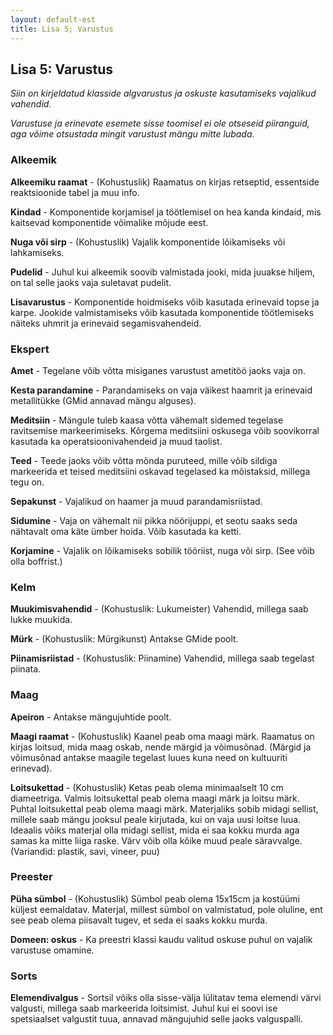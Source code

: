 ```yaml
---
layout: default-est
title: Lisa 5; Varustus
---
```

## Lisa 5: Varustus 

*Siin on kirjeldatud klasside algvarustus ja oskuste kasutamiseks vajalikud vahendid.*

*Varustuse ja erinevate esemete sisse toomisel ei ole otseseid piiranguid, aga võime otsustada mingit varustust mängu mitte lubada.* 

### Alkeemik

**Alkeemiku raamat** - (Kohustuslik) Raamatus on kirjas retseptid, essentside reaktsioonide tabel ja muu info. 

**Kindad** - Komponentide korjamisel ja töötlemisel on hea kanda kindaid, mis kaitsevad komponentide võimalike mõjude eest. 

**Nuga või sirp** - (Kohustuslik) Vajalik komponentide lõikamiseks või lahkamiseks.

**Pudelid** - Juhul kui alkeemik soovib valmistada jooki, mida juuakse hiljem, on tal selle jaoks vaja suletavat pudelit. 

**Lisavarustus** - Komponentide hoidmiseks võib kasutada erinevaid topse ja karpe. Jookide valmistamiseks võib kasutada komponentide töötlemiseks näiteks uhmrit ja erinevaid segamisvahendeid. 

### Ekspert

**Amet** - Tegelane võib võtta misiganes varustust ametitöö jaoks vaja on. 

**Kesta parandamine** - Parandamiseks on vaja väikest haamrit ja erinevaid metallitükke (GMid annavad mängu alguses). 

**Meditsiin** - Mängule tuleb kaasa võtta vähemalt sidemed tegelase ravitsemise markeerimiseks. Kõrgema meditsiini oskusega võib soovikorral kasutada ka operatsioonivahendeid ja muud taolist.  

**Teed** - Teede jaoks võib võtta mõnda puruteed, mille võib sildiga markeerida et teised meditsiini oskavad tegelased ka mõistaksid, millega tegu on. 

**Sepakunst** - Vajalikud on haamer ja muud parandamisriistad. 

**Sidumine** - Vaja on vähemalt nii pikka nöörijuppi, et seotu saaks seda nähtavalt oma käte ümber hoida. Võib kasutada ka ketti. 

**Korjamine** - Vajalik on lõikamiseks sobilik tööriist, nuga või sirp. (See võib olla boffrist.)

### Kelm

**Muukimisvahendid** - (Kohustuslik: Lukumeister) Vahendid, millega saab lukke muukida. 

**Mürk** - (Kohustuslik: Mürgikunst) Antakse GMide poolt. 

**Piinamisriistad** - (Kohustuslik: Piinamine)  Vahendid, millega saab tegelast piinata. 

### Maag 

**Apeiron** - Antakse mängujuhtide poolt. 

**Maagi raamat** - (Kohustuslik) Kaanel peab oma maagi märk. Raamatus on kirjas loitsud, mida maag oskab, nende märgid ja võimusõnad. (Märgid ja võimusõnad antakse maagile tegelast luues kuna need on kultuuriti erinevad). 

**Loitsukettad** - (Kohustuslik) Ketas peab olema minimaalselt 10 cm diameetriga. Valmis loitsukettal peab olema maagi märk ja loitsu märk. Puhtal loitsukettal peab olema maagi märk. Materjaliks sobib midagi sellist, millele saab mängu jooksul peale kirjutada, kui on vaja uusi loitse luua. Ideaalis võiks materjal olla midagi sellist, mida ei saa kokku murda aga samas ka mitte liiga raske. Värv võib olla kõike muud peale säravvalge. (Variandid: plastik, savi, vineer, puu) 

### Preester 

**Püha sümbol** - (Kohustuslik) Sümbol peab olema 15x15cm ja kostüümi küljest eemaldatav. Materjal, millest sümbol on valmistatud, pole oluline, ent see peab olema piisavalt tugev, et seda ei saaks kokku murda. 

**Domeen: oskus** - Ka preestri klassi kaudu valitud oskuse puhul on vajalik varustuse omamine. 

### Sorts

**Elemendivalgus** - Sortsil võiks olla sisse-välja lülitatav tema elemendi värvi valgusti, millega saab markeerida loitsimist. Juhul kui ei soovi ise spetsiaalset valgustit tuua, annavad mängujuhid selle jaoks valguspalli. 

